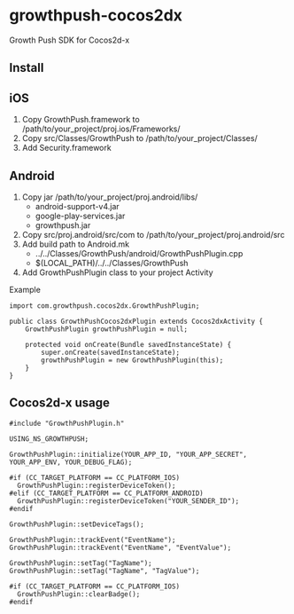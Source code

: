 growthpush-cocos2dx
===================

Growth Push SDK for Cocos2d-x

Install
----------------
iOS
----------------
1. Copy GrowthPush.framework to /path/to/your_project/proj.ios/Frameworks/
2. Copy src/Classes/GrowthPush to /path/to/your_project/Classes/
3. Add Security.framework

Android
----------------
1. Copy jar /path/to/your_project/proj.android/libs/
      + android-support-v4.jar
      + google-play-services.jar
      + growthpush.jar
2. Copy src/proj.android/src/com to /path/to/your_project/proj.android/src
3. Add build path to Android.mk
      + ../../Classes/GrowthPush/android/GrowthPushPlugin.cpp
      + $(LOCAL_PATH)/../../Classes/GrowthPush
4. Add GrowthPushPlugin class to your project Activity

Example

    import com.growthpush.cocos2dx.GrowthPushPlugin;
    
    public class GrowthPushCocos2dxPlugin extends Cocos2dxActivity {
        GrowthPushPlugin growthPushPlugin = null;
        
        protected void onCreate(Bundle savedInstanceState) {
            super.onCreate(savedInstanceState);
            growthPushPlugin = new GrowthPushPlugin(this);
        }
    }

Cocos2d-x usage
----------------

    #include "GrowthPushPlugin.h"
    
    USING_NS_GROWTHPUSH;
    
    GrowthPushPlugin::initialize(YOUR_APP_ID, "YOUR_APP_SECRET", YOUR_APP_ENV, YOUR_DEBUG_FLAG);
    
    #if (CC_TARGET_PLATFORM == CC_PLATFORM_IOS)
      GrowthPushPlugin::registerDeviceToken();
    #elif (CC_TARGET_PLATFORM == CC_PLATFORM_ANDROID)
      GrowthPushPlugin::registerDeviceToken("YOUR_SENDER_ID");
    #endif
    
    GrowthPushPlugin::setDeviceTags();
    
    GrowthPushPlugin::trackEvent("EventName");
    GrowthPushPlugin::trackEvent("EventName", "EventValue");
    
    GrowthPushPlugin::setTag("TagName");
    GrowthPushPlugin::setTag("TagName", "TagValue");
    
    #if (CC_TARGET_PLATFORM == CC_PLATFORM_IOS)
      GrowthPushPlugin::clearBadge();
    #endif
